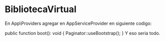 # BibliotecaVirtual

En App\Providers agregar en AppServiceProvider en siguiente codigo:

public function boot(): void
    {
        Paginator::useBootstrap();
    }
Y eso seria todo.
